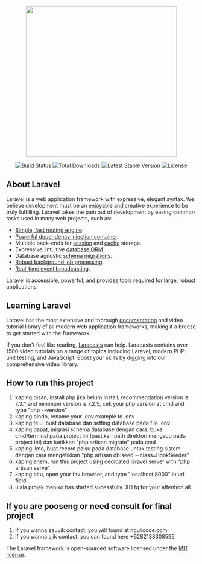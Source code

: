 <p align="center"><img src="https://res.cloudinary.com/dtfbvvkyp/image/upload/v1566331377/laravel-logolockup-cmyk-red.svg" width="400"></p>

<p align="center">
<a href="https://travis-ci.org/laravel/framework"><img src="https://travis-ci.org/laravel/framework.svg" alt="Build Status"></a>
<a href="https://packagist.org/packages/laravel/framework"><img src="https://poser.pugx.org/laravel/framework/d/total.svg" alt="Total Downloads"></a>
<a href="https://packagist.org/packages/laravel/framework"><img src="https://poser.pugx.org/laravel/framework/v/stable.svg" alt="Latest Stable Version"></a>
<a href="https://packagist.org/packages/laravel/framework"><img src="https://poser.pugx.org/laravel/framework/license.svg" alt="License"></a>
</p>

## About Laravel

Laravel is a web application framework with expressive, elegant syntax. We believe development must be an enjoyable and creative experience to be truly fulfilling. Laravel takes the pain out of development by easing common tasks used in many web projects, such as:

- [Simple, fast routing engine](https://laravel.com/docs/routing).
- [Powerful dependency injection container](https://laravel.com/docs/container).
- Multiple back-ends for [session](https://laravel.com/docs/session) and [cache](https://laravel.com/docs/cache) storage.
- Expressive, intuitive [database ORM](https://laravel.com/docs/eloquent).
- Database agnostic [schema migrations](https://laravel.com/docs/migrations).
- [Robust background job processing](https://laravel.com/docs/queues).
- [Real-time event broadcasting](https://laravel.com/docs/broadcasting).

Laravel is accessible, powerful, and provides tools required for large, robust applications.

## Learning Laravel

Laravel has the most extensive and thorough [documentation](https://laravel.com/docs) and video tutorial library of all modern web application frameworks, making it a breeze to get started with the framework.

If you don't feel like reading, [Laracasts](https://laracasts.com) can help. Laracasts contains over 1500 video tutorials on a range of topics including Laravel, modern PHP, unit testing, and JavaScript. Boost your skills by digging into our comprehensive video library.

## How to run this project
1. kaping pisan, install php jika belum install, recommendation version is 7.3.* and minimum version is 7.2.5, cek your php version at cmd and type "php --version"
2. kaping pindo, rename your .env.example to .env
3. kaping telu, buat database dan setting database pada file .env
4. kaping papat, migrasi schema database dengan cara, buka cmd/terminal pada project ini (pastikan path direktori mengacu pada project ini) dan ketikkan "php artisan migrate" pada cmd
5. kaping limo, buat record palsu pada database untuk testing sistem dengan cara mengetikkan "php artisan db:seed --class=BookSeeder"
6. kaping enem, run this project using dedicated laravel server with "php artisan serve"
7. kaping pitu, open your fav browser, and type "localhost:8000" in url field.
8. ulala projek meniko has started sucessfully. XD tq for your attention all.

## If you are pooseng or need consult for final project
1. if you wanna zauvik contact, you will found at ngulicode.com
2. if you wanna ajik contact, you can found here +6282138308595



The Laravel framework is open-sourced software licensed under the [MIT license](https://opensource.org/licenses/MIT).
